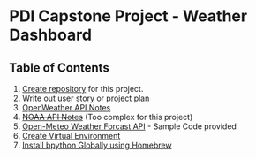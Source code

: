 # PDI Capstone Project - Weather Dashboard

## Table of Contents

1. [Create repository](/documentation/01_create_project_repository.md) for this project.
2. Write out user story or [project plan](./documentation/02_project_plan.md)
3. [OpenWeather API Notes](./documentation/04a_openweather_api_notes.md)
4. ~~[NOAA API Notes](./documentation/03b_noaa_api_notes.md)~~ (Too complex for this project)
5. [Open-Meteo Weather Forcast API](https://open-meteo.com/en/docs) - Sample Code provided
6. [Create Virtual Environment](./documentation/04_create_virtual_environment.md)
7. [Install bpython Globally using Homebrew](./documentation/05_install_bpython.md)
